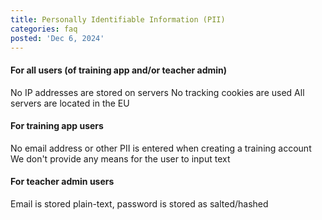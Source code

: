 ```yaml
---
title: Personally Identifiable Information (PII)
categories: faq
posted: 'Dec 6, 2024'
---
```


#### For all users (of training app and/or teacher admin)

No IP addresses are stored on servers
No tracking cookies are used
All servers are located in the EU

#### For training app users

No email address or other PII is entered when creating a training account
We don't provide any means for the user to input text

#### For teacher admin users

Email is stored plain-text, password is stored as salted/hashed
